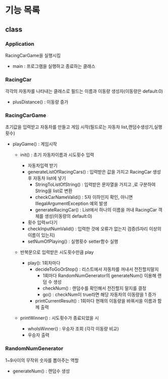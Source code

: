 # 기능 목록

## class

### Application
RacingCarGame을 실행시킴
- main : 프로그램을 실행하고 종료하는 클래스


### RacingCar
각각의 자동차를 나타내는 클래스로 필드는 이름과 이동량
생성자(이동량은 default:0)
- plusDistance() : 이동량 증가

### RacingCarGame
초기값을 입력받고 자동차를 만들고 게임 시작(필드로는 자동차 list,랜덤수생성기,실행횟수)

- playGame() : 게임시작
  - init() : 초기 자동차이름과 시도횟수 입력
    - 자동차입력 받기
    - generateListOfRacingCars() : 입력받은 값을 가지고 RacingCar 생성후 자동차 list에 넣기
      - StringToListOfString() : 입력받은 문자열을 가지고 ,로 구분하여 String을 list<String>로 변환
      - checkCarNameValid() : 5자 이하인지 확인, 아니면 IllegalArgumentException 예외 발생
      - generateRacingCar() : List에서 하나의 이름을 꺼내 RacingCar 객체를 생성(이동량의 default:0)
    - 횟수 입력ㅂ다기
    - checkInputNumValid() : 입력한 것에 오류가 없는지 검증(5자리 이상의 이름이 있는지)
    - setNumOfPlaying() : 실행횟수 setter함수 실행

  - 반복문으로 입력받은 시도횟수만큼 play
    - play(): 1회차마다 
      - decideToGoOrStop() : 리스트에서 자동차를 꺼내서 전진할지말지
        - 1회마다 RandomNumGenerator의 generateNum() 이용해 랜덤 수 생성
        - checkNum() : 랜덤수를 확인해서 전진할지 말지를 결정
        - go() : checkNum이 true라면 해당 자동차의 이동량을 1 증가
      - printCurrentResult() : 1회마다 현재의 이동량을 바꿔서을 이름과 함께 출력
  - printWinner() : 시도횟수가 종료되었을 시 
    - whoIsWinner() : 우승자 조회 (각각 이동량 비교)
    - 우승자 출력

### RandomNumGenerator
1~9사이의 무작위 숫자를 뽑아주는 역할
- generateNum() : 랜덤수 생성